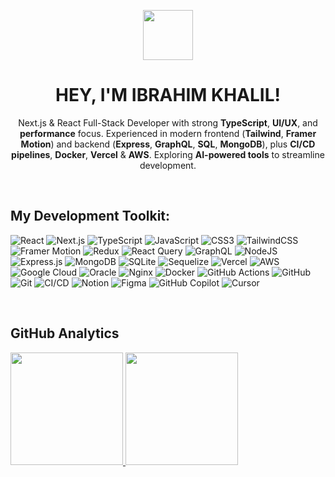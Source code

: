 <p align="center">
  <img style="width:5rem; height:auto" src="https://api.iconify.design/solar:code-bold-duotone.svg?color=%23888888"/>
</p>

<h1 align="center">HEY, I'M IBRAHIM KHALIL!</h1>

<p align="center">
  Next.js & React Full-Stack Developer with strong <b>TypeScript</b>, <b>UI/UX</b>, and <b>performance</b> focus. Experienced in modern frontend (<b>Tailwind</b>, <b>Framer Motion</b>) and backend (<b>Express</b>, <b>GraphQL</b>, <b>SQL</b>, <b>MongoDB</b>), plus <b>CI/CD pipelines</b>, <b>Docker</b>, <b>Vercel</b> & <b>AWS</b>. Exploring <b>AI-powered tools</b> to streamline development.
</p>


<br>


## My Development Toolkit:
 ![React](https://img.shields.io/badge/react-%2320232a.svg?style=for-the-badge&logo=react&logoColor=%2361DAFB)
 ![Next.js](https://img.shields.io/badge/next.js-%23000000.svg?style=for-the-badge&logo=next.js&logoColor=white)
 ![TypeScript](https://img.shields.io/badge/typescript-%23007ACC.svg?style=for-the-badge&logo=typescript&logoColor=white)
 ![JavaScript](https://img.shields.io/badge/javascript-%23323330.svg?style=for-the-badge&logo=javascript&logoColor=%23F7DF1E)
 ![CSS3](https://img.shields.io/badge/css3-%231572B6.svg?style=for-the-badge&logo=css3&logoColor=white)
 ![TailwindCSS](https://img.shields.io/badge/tailwindcss-%2338B2AC.svg?style=for-the-badge&logo=tailwind-css&logoColor=white)
 ![Framer Motion](https://img.shields.io/badge/framer_motion-%23EF4E7B.svg?style=for-the-badge&logo=framer&logoColor=white)
![Redux](https://img.shields.io/badge/redux-%23593d88.svg?style=for-the-badge&logo=redux&logoColor=white)
![React Query](https://img.shields.io/badge/-React%20Query-FF4154?style=for-the-badge&logo=react%20query&logoColor=white)
![GraphQL](https://img.shields.io/badge/-GraphQL-E10098?style=for-the-badge&logo=graphql&logoColor=white)
![NodeJS](https://img.shields.io/badge/node.js-6DA55F?style=for-the-badge&logo=node.js&logoColor=white)
![Express.js](https://img.shields.io/badge/express.js-%23404d59.svg?style=for-the-badge&logo=express&logoColor=%2361DAFB)
![MongoDB](https://img.shields.io/badge/MongoDB-%234ea94b.svg?style=for-the-badge&logo=mongodb&logoColor=white)
![SQLite](https://img.shields.io/badge/sqlite-%2307405e.svg?style=for-the-badge&logo=sqlite&logoColor=white)
![Sequelize](https://img.shields.io/badge/Sequelize-52B0E7?style=for-the-badge&logo=Sequelize&logoColor=white)
![Vercel](https://img.shields.io/badge/vercel-%23000000.svg?style=for-the-badge&logo=vercel&logoColor=white)
![AWS](https://img.shields.io/badge/AWS-%23FF9900.svg?style=for-the-badge&logo=amazon-aws&logoColor=white)
![Google Cloud](https://img.shields.io/badge/GoogleCloud-%234285F4.svg?style=for-the-badge&logo=google-cloud&logoColor=white)
![Oracle](https://img.shields.io/badge/Oracle-F80000?style=for-the-badge&logo=oracle&logoColor=white)
![Nginx](https://img.shields.io/badge/nginx-%23009639.svg?style=for-the-badge&logo=nginx&logoColor=white)
![Docker](https://img.shields.io/badge/docker-%230db7ed.svg?style=for-the-badge&logo=docker&logoColor=white)
![GitHub Actions](https://img.shields.io/badge/github%20actions-%232671E5.svg?style=for-the-badge&logo=githubactions&logoColor=white)
![GitHub](https://img.shields.io/badge/github-%23121011.svg?style=for-the-badge&logo=github&logoColor=white)
![Git](https://img.shields.io/badge/git-%23F05033.svg?style=for-the-badge&logo=git&logoColor=white)
![CI/CD](https://img.shields.io/badge/CI%2FCD-%23004D40.svg?style=for-the-badge&logo=githubactions&logoColor=white)
![Notion](https://img.shields.io/badge/Notion-%23000000.svg?style=for-the-badge&logo=notion&logoColor=white)
![Figma](https://img.shields.io/badge/figma-%23F24E1E.svg?style=for-the-badge&logo=figma&logoColor=white)
![GitHub Copilot](https://img.shields.io/badge/GitHub%20Copilot-24A1C1?style=for-the-badge&logo=github&logoColor=white)
![Cursor](https://img.shields.io/badge/Cursor-%2300B0F0.svg?style=for-the-badge&logo=cursor&logoColor=white)

<br>



## GitHub Analytics
<a href="https://github.com/ibraakhalil">
  <img height="180em" src="https://github-readme-stats-eight-theta.vercel.app/api?username=ibraakhalil&show_icons=true&theme=algolia&include_all_commits=true&count_private=true"/>
  <img height="180em" src="https://github-readme-stats-eight-theta.vercel.app/api/top-langs/?username=ibraakhalil&layout=compact&langs_count=8&theme=algolia&include_all_commits=true&count_private=true"/>
</a>


